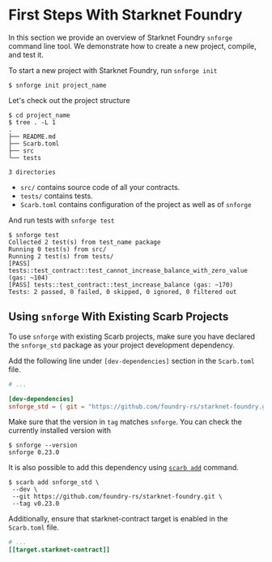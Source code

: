 # First Steps With Starknet Foundry

In this section we provide an overview of Starknet Foundry `snforge` command line tool.
We demonstrate how to create a new project, compile, and test it.

To start a new project with Starknet Foundry, run `snforge init`

```shell
$ snforge init project_name
```

Let's check out the project structure

```shell
$ cd project_name
$ tree . -L 1
.
├── README.md
├── Scarb.toml
├── src
└── tests

3 directories
```

* `src/` contains source code of all your contracts.
* `tests/` contains tests.
* `Scarb.toml` contains configuration of the project as well as of `snforge`

And run tests with `snforge test`

```shell
$ snforge test
Collected 2 test(s) from test_name package
Running 0 test(s) from src/
Running 2 test(s) from tests/
[PASS] tests::test_contract::test_cannot_increase_balance_with_zero_value (gas: ~104)
[PASS] tests::test_contract::test_increase_balance (gas: ~170)
Tests: 2 passed, 0 failed, 0 skipped, 0 ignored, 0 filtered out
```

## Using `snforge` With Existing Scarb Projects

To use `snforge` with existing Scarb projects, make sure you have declared the `snforge_std` package as your project
development dependency.

Add the following line under `[dev-dependencies]` section in the `Scarb.toml` file.

```toml
# ...

[dev-dependencies]
snforge_std = { git = "https://github.com/foundry-rs/starknet-foundry.git", tag = "v0.23.0" }
```

Make sure that the version in `tag` matches `snforge`. You can check the currently installed version with

```shell
$ snforge --version
snforge 0.23.0
```

It is also possible to add this dependency
using [`scarb add`](https://docs.swmansion.com/scarb/docs/guides/dependencies.html#adding-a-dependency-via-scarb-add)
command.

```shell
$ scarb add snforge_std \ 
 --dev \
 --git https://github.com/foundry-rs/starknet-foundry.git \
 --tag v0.23.0
```

Additionally, ensure that starknet-contract target is enabled in the `Scarb.toml` file.

```toml
# ...
[[target.starknet-contract]]